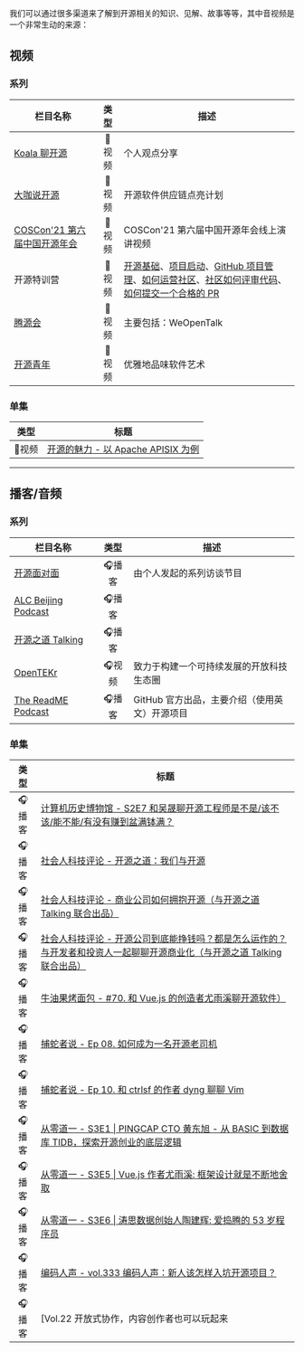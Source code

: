 我们可以通过很多渠道来了解到开源相关的知识、见解、故事等等，其中音视频是一个非常生动的来源：

## 视频

### 系列

| 栏目名称 | 类型 | 描述 |
|---|:---:|---|
| [Koala 聊开源](https://space.bilibili.com/489667127/) | 📼视频 | 个人观点分享 |
| [大咖说开源](https://space.bilibili.com/578074510/channel/seriesdetail?sid=694280) | 📼视频 | 开源软件供应链点亮计划 |
| [COSCon'21 第六届中国开源年会](https://space.bilibili.com/525037536/channel/collectiondetail?sid=63363) | 📼视频 | COSCon'21 第六届中国开源年会线上演讲视频 |
| 开源特训营 | 📼视频 | [开源基础](https://www.bilibili.com/video/BV1Pt4y1S7xj)、[项目启动](https://www.bilibili.com/video/BV1BK4y1Y7Xx)、[GitHub 项目管理](https://www.bilibili.com/video/BV1Sp4y1Y7kR)、[如何运营社区](https://www.bilibili.com/video/BV14p4y1e7PX)、[社区如何评审代码](https://www.bilibili.com/video/BV1Gi4y1E7pQ)、[如何提交一个合格的 PR](https://www.bilibili.com/video/BV1RV411m7Pn) |
| [腾源会](https://space.bilibili.com/1662325245) | 📼视频 | 主要包括：WeOpenTalk |
| [开源青年](https://space.bilibili.com/501806297) | 📼视频 | 优雅地品味软件艺术 |

### 单集

|类型|标题|
|:---:|---|
| 📼视频 | [开源的魅力 - 以 Apache APISIX 为例](https://www.youtube.com/watch?v=A_geiZHnvv8) |

---

## 播客/音频

### 系列

| 栏目名称 | 类型 | 描述 |
|---|:---:|---|
| [开源面对面](https://github.com/opensource-f2f/episode/) | 🎧播客 | 由个人发起的系列访谈节目 |
| [ALC Beijing Podcast](https://www.ximalaya.com/keji/37853515/) | 🎧播客 | |
| [开源之道 Talking](https://www.ximalaya.com/album/32915040) | 🎧播客 | |
| [OpenTEKr](https://space.bilibili.com/1177021647) | 🎧视频 | 致力于构建一个可持续发展的开放科技生态圈 |
| [The ReadME Podcast](https://github.com/readme/podcast/) | 🎧播客 | GitHub 官方出品，主要介绍（使用英文）开源项目 |

### 单集

|类型|标题|
|:---:|---|
| 🎧播客 | [计算机历史博物馆 - S2E7 和吴晟聊开源工程师是不是/该不该/能不能/有没有赚到盆满钵满？](https://www.xiaoyuzhoufm.com/episode/61eabab94675a08411f514b9) |
| 🎧播客 | [社会人科技评论 - 开源之道：我们与开源](https://techreview.social/14) |
| 🎧播客 | [社会人科技评论 - 商业公司如何拥抱开源（与开源之道 Talking 联合出品）](https://techreview.social/20) |
| 🎧播客 | [社会人科技评论 - 开源公司到底能挣钱吗？都是怎么运作的？与开发者和投资人一起聊聊开源商业化（与开源之道 Talking 联合出品）](https://techreview.social/21) |
| 🎧播客 | [牛油果烤面包 - #70. 和 Vue.js 的创造者尤雨溪聊开源软件）](https://avocadotoast.live/episodes/70/) |
| 🎧播客 | [捕蛇者说 - Ep 08. 如何成为一名开源老司机](https://pythonhunter.org/episodes/8) |
| 🎧播客 | [捕蛇者说 - Ep 10. 和 ctrlsf 的作者 dyng 聊聊 Vim](https://pythonhunter.org/episodes/10) |
| 🎧播客 | [从零道一 - S3E1 \| PINGCAP CTO 黄东旭 - 从 BASIC 到数据库 TIDB，探索开源创业的底层逻辑](https://0011.one/2021/03/06/S3E1/) |
| 🎧播客 | [从零道一 - S3E5 \| Vue.js 作者尤雨溪: 框架设计就是不断地舍取](https://0011.one/2021/07/23/S3E5/) |
| 🎧播客 | [从零道一 - S3E6 \| 涛思数据创始人陶建辉: 爱捣腾的 53 岁程序员](https://0011.one/2021/08/07/S3E6/) |
| 🎧播客 | [编码人声 - vol.333 编码人声：新人该怎样入坑开源项目？](https://dao.fm/2021/12/09/vol-333-%e7%bc%96%e7%a0%81%e4%ba%ba%e5%a3%b0%ef%bc%9a%e6%96%b0%e4%ba%ba%e8%af%a5%e6%80%8e%e6%a0%b7%e5%85%a5%e5%9d%91%e5%bc%80%e6%ba%90%e9%a1%b9%e7%9b%ae%ef%bc%9f/) |
| 🎧播客 | [Vol.22 开放式协作，内容创作者也可以玩起来 |开源年会成都跨界对话（上）](https://www.ximalaya.com/sound/482464145) |
